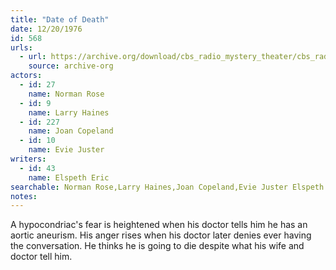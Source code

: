 ```yaml
---
title: "Date of Death"
date: 12/20/1976
id: 568
urls: 
  - url: https://archive.org/download/cbs_radio_mystery_theater/cbs_radio_mystery_theater-0551-0600.zip/cbs_radio_mystery_theater-0551-0600%2Fcbsrmt_0568_date_of_death.mp3
    source: archive-org
actors:  
  - id: 27
    name: Norman Rose  
  - id: 9
    name: Larry Haines  
  - id: 227
    name: Joan Copeland  
  - id: 10
    name: Evie Juster
writers:  
  - id: 43
    name: Elspeth Eric
searchable: Norman Rose,Larry Haines,Joan Copeland,Evie Juster Elspeth Eric
notes:  
---
```

A hypocondriac's fear is heightened when his doctor tells him he has an aortic aneurism. His anger rises when his doctor later denies ever having the conversation. He thinks he is going to die despite what his wife and doctor tell him.